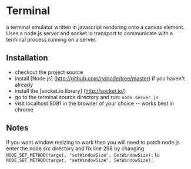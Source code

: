 Terminal
========

a terminal emulator written in javascript rendering onto a canvas element.  Uses a node.js server and socket.io transport to communicate with a terminal process running on a server.

Installation
-------------

* checkout the project source
* install [Node.js] (http://github.com/ry/node/tree/master) if you haven't already 
* install the [socket.io library] (http://socket.io/)
* go to the terminal source directory and run: `node server.js`
* visit localhost:8081 in the browser of your choice -- works best in chrome 

Notes
-----

If you want window resizing to work then you will need to patch node.js 
enter the node src directory and fix line 298 by changing
    `NODE_SET_METHOD(target, "setWindowSize", GetWindowSize);`
  to
    `NODE_SET_METHOD(target, "setWindowSize", SetWindowSize);`
